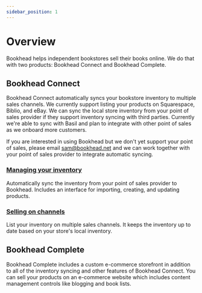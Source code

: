```yaml
---
sidebar_position: 1
---
```


# Overview
Bookhead helps independent bookstores sell their books online. We do that with two products: Bookhead Connect and Bookhead Complete.

## Bookhead Connect

Bookhead Connect automatically syncs your bookstore inventory to multiple sales channels. We currently support listing your products on Squarespace, Biblio, and eBay. We can sync the local store inventory from your point of sales provider if they support inventory syncing with third parties. Currently we're able to sync with Basil and plan to integrate with other point of sales as we onboard more customers.

If you are interested in using Bookhead but we don't yet support your point of sales, please email sam@bookhead.net and we can work together with your point of sales provider to integrate automatic syncing.

### [Managing your inventory](./inventory.md)
Automatically sync the inventory from your point of sales provider to Bookhead. Includes an interface for importing, creating, and updating products.

### [Selling on channels](./channels.md)
List your inventory on multiple sales channels. It keeps the inventory up to date based on your store's local inventory.

## Bookhead Complete

Bookhead Complete includes a custom e-commerce storefront in addition to all of the inventory syncing and other features of Bookhead Connect. You can sell your products on an e-commerce website which includes content management controls like blogging and book lists.
